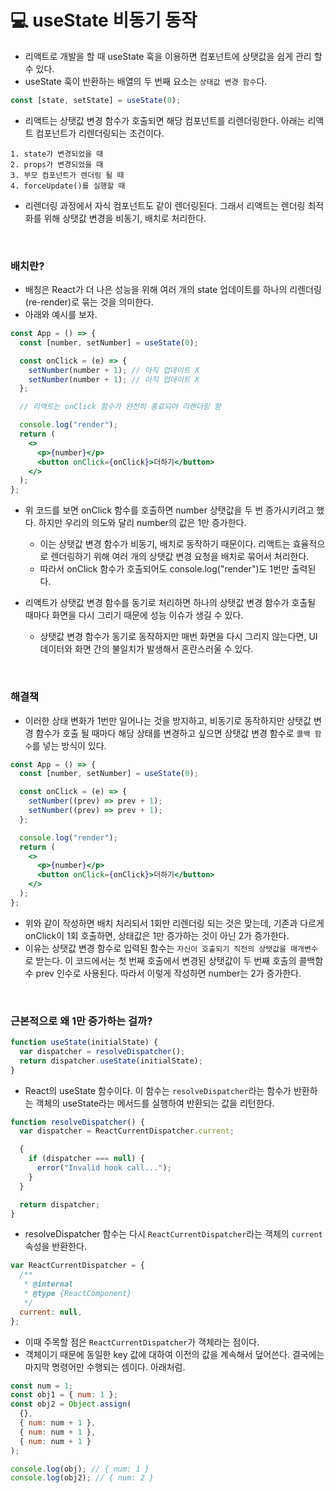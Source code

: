 # 💻 useState 비동기 동작

- 리액트로 개발을 할 때 useState 훅을 이용하면 컴포넌트에 상탯값을 쉽게 관리 할 수 있다.
- useState 훅이 반환하는 배열의 두 번째 요소는 `상태값 변경 함수`다.

```js
const [state, setState] = useState(0);
```

- 리액트는 상탯값 변경 함수가 호출되면 해당 컴포넌트를 리렌더링한다. 아래는 리액트 컴포넌트가 리렌더링되는 조건이다.

```
1. state가 변경되었을 때
2. props가 변경되었을 때
3. 부모 컴포넌트가 렌더링 될 때
4. forceUpdate()를 실행할 때
```

- 리렌더링 과정에서 자식 컴포넌트도 같이 렌더링된다. 그래서 리액트는 렌더링 최적화를 위해 상탯값 변경을 비동기, 배치로 처리한다.

<br />

### 배치란?

- 배칭은 React가 더 나은 성능을 위해 여러 개의 state 업데이트를 하나의 리렌더링 (re-render)로 묶는 것을 의미한다.
- 아래와 예시를 보자.

```jsx
const App = () => {
  const [number, setNumber] = useState(0);

  const onClick = (e) => {
    setNumber(number + 1); // 아직 업데이트 X
    setNumber(number + 1); // 아직 업데이트 X
  };

  // 리액트는 onClick 함수가 완전히 종료되야 리렌더링 함

  console.log("render");
  return (
    <>
      <p>{number}</p>
      <button onClick={onClick}>더하기</button>
    </>
  );
};
```

- 위 코드를 보면 onClick 함수를 호출하면 number 상탯값을 두 번 증가시키려고 했다. 하지만 우리의 의도와 달리 number의 값은 1만 증가한다.

  - 이는 상탯값 변경 함수가 비동기, 배치로 동작하기 때문이다. 리액트는 효율적으로 렌더링하기 위해 여러 개의 상탯값 변경 요청을 배치로 묶어서 처리한다.
  - 따라서 onClick 함수가 호출되어도 console.log("render")도 1번만 출력된다.

- 리액트가 상탯값 변경 함수를 동기로 처리하면 하나의 상탯값 변경 함수가 호출될 때마다 화면을 다시 그리기 때문에 성능 이슈가 생길 수 있다.
  - 상탯값 변경 함수가 동기로 동작하지만 매번 화면을 다시 그리지 않는다면, UI데이터와 화면 간의 불일치가 발생해서 혼란스러울 수 있다.

<br />

### 해결책

- 이러한 상태 변화가 1번만 일어나는 것을 방지하고, 비동기로 동작하지만 상탯값 변경 함수가 호출 될 때마다 해당 상태를 변경하고 싶으면 상탯값 변경 함수로 `콜백 함수`를 넣는 방식이 있다.

```jsx
const App = () => {
  const [number, setNumber] = useState(0);

  const onClick = (e) => {
    setNumber((prev) => prev + 1);
    setNumber((prev) => prev + 1);
  };

  console.log("render");
  return (
    <>
      <p>{number}</p>
      <button onClick={onClick}>더하기</button>
    </>
  );
};
```

- 위와 같이 작성하면 배치 처리되서 1회만 리렌더링 되는 것은 맞는데, 기존과 다르게 onClick이 1회 호출하면, 상태값은 1만 증가하는 것이 아닌 2가 증가한다.
- 이유는 상탯값 변경 함수로 입력된 함수는 `자신이 호출되기 직전의 상탯값을 매개변수`로 받는다. 이 코드에서는 첫 번째 호출에서 변경된 상탯값이 두 번째 호출의 콜백함수 prev 인수로 사용된다. 따라서 이렇게 작성하면 number는 2가 증가한다.

<br />

### 근본적으로 왜 1만 증가하는 걸까?

```js
function useState(initialState) {
  var dispatcher = resolveDispatcher();
  return dispatcher.useState(initialState);
}
```

- React의 useState 함수이다. 이 함수는 `resolveDispatcher`라는 함수가 반환하는 객체의 useState라는 메서드를 실행하여 반환되는 값을 리턴한다.

```js
function resolveDispatcher() {
  var dispatcher = ReactCurrentDispatcher.current;

  {
    if (dispatcher === null) {
      error("Invalid hook call...");
    }
  }

  return dispatcher;
}
```

- resolveDispatcher 함수는 다시 `ReactCurrentDispatcher`라는 객체의 `current` 속성을 반환한다.

```js
var ReactCurrentDispatcher = {
  /**
   * @internal
   * @type {ReactComponent}
   */
  current: null,
};
```

- 이때 주목할 점은 `ReactCurrentDispatcher`가 객체라는 점이다.
- 객체이기 때문에 동일한 key 값에 대하여 이전의 값을 계속해서 덮어쓴다. 결국에는 마지막 명령어만 수행되는 셈이다. 아래처럼.

```js
const num = 1;
const obj1 = { num: 1 };
const obj2 = Object.assign(
  {},
  { num: num + 1 },
  { num: num + 1 },
  { num: num + 1 }
);

console.log(obj); // { num: 1 }
console.log(obj2); // { num: 2 }
```
